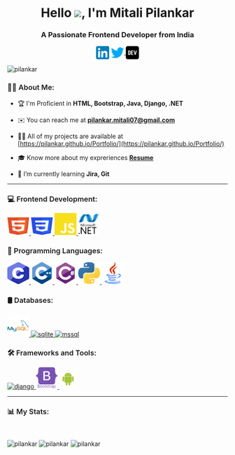 <h1 align="center">
    Hello
    <img src="https://user-images.githubusercontent.com/63506466/163518998-7c05e2df-d20f-4731-ba24-8c54c287f621.gif"
        width="35" />, I'm <span style="font-weight:700; ">Mitali Pilankar </span>   
</h1>
<h3 align="center">A Passionate Frontend Developer from India</h3>
<p align="center">
    <a href="https://www.linkedin.com/in/mitali-pilankar-616077219/" target="blank" title="LinkedIn" style="text-decoration:none">
    <img align="center"
        src="icons/linkedin.png" alt="Linked In" height="30"
        width="30" />
    </a>
    <a href="https://twitter.com/mitalipilankar" target="blank" title="Twitter">
    <img align="center"
        src="icons/twitter.png" alt="Twitter" height="30" width="30" />
    </a>
    <a href="https://dev.to/mitalipilankar" target="blank" style="text-decoration:none"  title="Dev.to">
        <img align="center" src="icons/dev.png"
            alt="DEV.IO" height="30" width="30" />
    </a>
</p>

<p align="left"> <img src="https://komarev.com/ghpvc/?username=pilankar&label=Profile%20views&color=0e75b6&style=flat" alt="pilankar" /> </p>

<h3 align="left" style="font-weight:600; "> 🙋🏻 About Me:</h3>

- 🏆 I'm Proficient in **HTML, Bootstrap, Java, Django, .NET** 

- ✉️ You can reach me at **pilankar.mitali07@gmail.com**

- 👨‍💻 All of my projects are available at [https://pilankar.github.io/Portfolio/](https://pilankar.github.io/Portfolio/)

- 🎓 Know more about my expreriences **[Resume](https://drive.google.com/file/d/1w44Mjw2n6fmJityJL4WamMcc5UCMD20U/view)**

- 🎯 I’m currently learning **Jira, Git** 

---

<h3 align="left" style="font-weight:600; ">💻 Frontend Development:</h3>
<p align="left">
    <a href="https://developer.mozilla.org/en-US/docs/Web/HTML" target="_blank" title="HTML" rel="noreferrer">
        <img src="icons/html.svg"
            alt="html" width="50" height="50" />
    </a>
    <a href="https://developer.mozilla.org/en-US/docs/Web/CSS" target="_blank" title="CSS" rel="noreferrer">
        <img src="icons/css.svg"
            alt="css" width="50" height="50" />
    </a>
    <a href="https://developer.mozilla.org/en-US/docs/Web/JavaScript" target="_blank" rel="noreferrer" title="Javascript">
        <img src="icons/javascript.svg"
            alt="javascript" width="50" height="50" />
    </a>
    <a href="https://dotnet.microsoft.com/" target="_blank" rel="noreferrer" title=".NET"> <img src="https://raw.githubusercontent.com/devicons/devicon/master/icons/dot-net/dot-net-original-wordmark.svg" alt="dotnet" width="50" height="50"/> </a>
</p>

<h3 align="left" style="font-weight:600; ">📖 Programming Languages:</h3>
<p align="left">
    <a href="https://docs.microsoft.com/en-us/cpp/c-language/?view=msvc-170" target="_blank" title="C Language" rel="noreferrer">
        <img src="icons/c.svg"
            alt="clanguage" width="50" height="50" />
    </a>
    <a href="https://docs.microsoft.com/en-us/cpp/cpp/?view=msvc-170" target="_blank" title="C++" rel="noreferrer">
        <img src="icons/cpp.png"
            alt="cpp" width="50" height="50" />
    </a>
    <a href="https://www.w3schools.com/cs/" target="_blank" title="C Sharp" rel="noreferrer"> 
        <img src="https://raw.githubusercontent.com/devicons/devicon/master/icons/csharp/csharp-original.svg" alt="csharp" width="50" height="50"/> 
    </a>
    <a href="https://www.python.org/" target="_blank" rel="noreferrer" title="Python">
        <img src="icons/python.png"
            alt="python" width="50" height="50" />
    </a>
    <a href="https://www.java.com" target="_blank" rel="noreferrer" title="Java"> 
        <img src="icons/java.png" alt="java" width="50" height="50"/> 
    </a>
</p>

<h3 align="left" style="font-weight:600; ">🛢 Databases:</h3>
<p align="left">
    <a href="https://www.mysql.com/" target="_blank" title="MySQL" rel="noreferrer">
        <img src="icons/mysql.png"
            alt="mysql" width="50" height="50" />
    </a>
    <a href="https://www.sqlite.org/" target="_blank" title="sqlite" rel="noreferrer"> 
        <img src="https://www.vectorlogo.zone/logos/sqlite/sqlite-icon.svg" alt="sqlite" width="50" height="50"/> 
    </a>
    <a href="https://www.microsoft.com/en-us/sql-server" title="mssql" target="_blank" rel="noreferrer"> 
        <img src="https://www.svgrepo.com/show/303229/microsoft-sql-server-logo.svg" alt="mssql" width="40" height="40"/> 
    </a>
</p>

<h3 align="left" style="font-weight:600; ">🛠️ Frameworks and Tools:</h3>
<p align="left">
     <a href="https://www.djangoproject.com/" target="_blank" title="Django" rel="noreferrer">
        <img src="https://cdn.worldvectorlogo.com/logos/django.svg" alt="django" width="50" height="50" />
    </a>
    <a href="https://getbootstrap.com" target="_blank" rel="noreferrer" title="Bootstrap"> 
        <img src="https://raw.githubusercontent.com/devicons/devicon/master/icons/bootstrap/bootstrap-plain-wordmark.svg" alt="bootstrap" width="50" height="50"/> 
    </a>
    <a href="https://developer.android.com" target="_blank" rel="noreferrer" title="Android"> <img src="https://raw.githubusercontent.com/devicons/devicon/master/icons/android/android-original-wordmark.svg" alt="android" width="40" height="40"/> </a>
</p>

---

<h3 align="left" style="font-weight:600; "> 📊 My Stats:</h3>
<br>
<p align="left">
    <img align="center" src="https://github-readme-stats.vercel.app/api/top-langs?username=pilankar&show_icons=true&locale=en&layout=compact" height="200" alt="pilankar" />

<img align="center" src="https://github-readme-stats.vercel.app/api?username=pilankar&show_icons=true&locale=en" height="200" alt="pilankar" />

<img align="center" src="https://github-readme-streak-stats.herokuapp.com/?user=pilankar&" height="200" alt="pilankar" />

</p>
